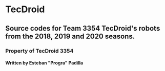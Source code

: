 # TecDroid
## Source codes for Team 3354 TecDroid's robots from the 2018, 2019 and 2020 seasons.


### Property of TecDroid 3354
#### Written by Esteban "Progra" Padilla

